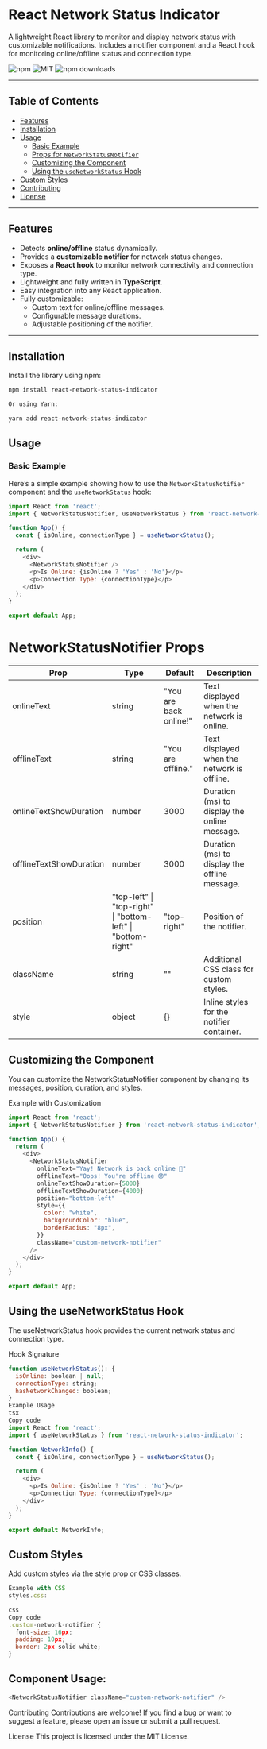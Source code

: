 # React Network Status Indicator

A lightweight React library to monitor and display network status with customizable notifications. Includes a notifier component and a React hook for monitoring online/offline status and connection type.

![npm](https://img.shields.io/npm/v/react-network-status-indicator?color=blue&style=flat-square)
![MIT](https://img.shields.io/badge/License-MIT-green?style=flat-square)
![npm downloads](https://img.shields.io/npm/dt/react-network-status-indicator?style=flat-square)

---

## Table of Contents

- [Features](#features)
- [Installation](#installation)
- [Usage](#usage)
  - [Basic Example](#basic-example)
  - [Props for `NetworkStatusNotifier`](#props-for-networkstatusnotifier)
  - [Customizing the Component](#customizing-the-component)
  - [Using the `useNetworkStatus` Hook](#using-the-usenetworkstatus-hook)
- [Custom Styles](#custom-styles)
- [Contributing](#contributing)
- [License](#license)

---

## Features

- Detects **online/offline** status dynamically.
- Provides a **customizable notifier** for network status changes.
- Exposes a **React hook** to monitor network connectivity and connection type.
- Lightweight and fully written in **TypeScript**.
- Easy integration into any React application.
- Fully customizable:
  - Custom text for online/offline messages.
  - Configurable message durations.
  - Adjustable positioning of the notifier.

---

## Installation

Install the library using npm:

```bash
npm install react-network-status-indicator

Or using Yarn:

yarn add react-network-status-indicator

```

## Usage

### Basic Example

Here’s a simple example showing how to use the `NetworkStatusNotifier` component and the `useNetworkStatus` hook:


```javascript
import React from 'react';
import { NetworkStatusNotifier, useNetworkStatus } from 'react-network-status-indicator';

function App() {
  const { isOnline, connectionType } = useNetworkStatus();

  return (
    <div>
      <NetworkStatusNotifier />
      <p>Is Online: {isOnline ? 'Yes' : 'No'}</p>
      <p>Connection Type: {connectionType}</p>
    </div>
  );
}

export default App;
```

# NetworkStatusNotifier Props

| Prop | Type | Default | Description |
|------|------|---------|-------------|
| onlineText | string | "You are back online!" | Text displayed when the network is online. |
| offlineText | string | "You are offline." | Text displayed when the network is offline. |
| onlineTextShowDuration | number | 3000 | Duration (ms) to display the online message. |
| offlineTextShowDuration | number | 3000 | Duration (ms) to display the offline message. |
| position | "top-left" \| "top-right" \| "bottom-left" \| "bottom-right" | "top-right" | Position of the notifier. |
| className | string | "" | Additional CSS class for custom styles. |
| style | object | {} | Inline styles for the notifier container. |

## Customizing the Component

You can customize the NetworkStatusNotifier component by changing its messages, position, duration, and styles.

Example with Customization

```javascript
import React from 'react';
import { NetworkStatusNotifier } from 'react-network-status-indicator';

function App() {
  return (
    <div>
      <NetworkStatusNotifier
        onlineText="Yay! Network is back online 🎉"
        offlineText="Oops! You're offline 😟"
        onlineTextShowDuration={5000}
        offlineTextShowDuration={4000}
        position="bottom-left"
        style={{
          color: "white",
          backgroundColor: "blue",
          borderRadius: "8px",
        }}
        className="custom-network-notifier"
      />
    </div>
  );
}

export default App;
```


## Using the useNetworkStatus Hook
The useNetworkStatus hook provides the current network status and connection type.

Hook Signature

```javascript
function useNetworkStatus(): {
  isOnline: boolean | null;
  connectionType: string;
  hasNetworkChanged: boolean;
}
Example Usage
tsx
Copy code
import React from 'react';
import { useNetworkStatus } from 'react-network-status-indicator';

function NetworkInfo() {
  const { isOnline, connectionType } = useNetworkStatus();

  return (
    <div>
      <p>Is Online: {isOnline ? 'Yes' : 'No'}</p>
      <p>Connection Type: {connectionType}</p>
    </div>
  );
}

export default NetworkInfo;
```

## Custom Styles
Add custom styles via the style prop or CSS classes.


```javascript
Example with CSS
styles.css:

css
Copy code
.custom-network-notifier {
  font-size: 16px;
  padding: 10px;
  border: 2px solid white;
}
```

## Component Usage:

```javascript
<NetworkStatusNotifier className="custom-network-notifier" />
```

Contributing
Contributions are welcome! If you find a bug or want to suggest a feature, please open an issue or submit a pull request.

License
This project is licensed under the MIT License.